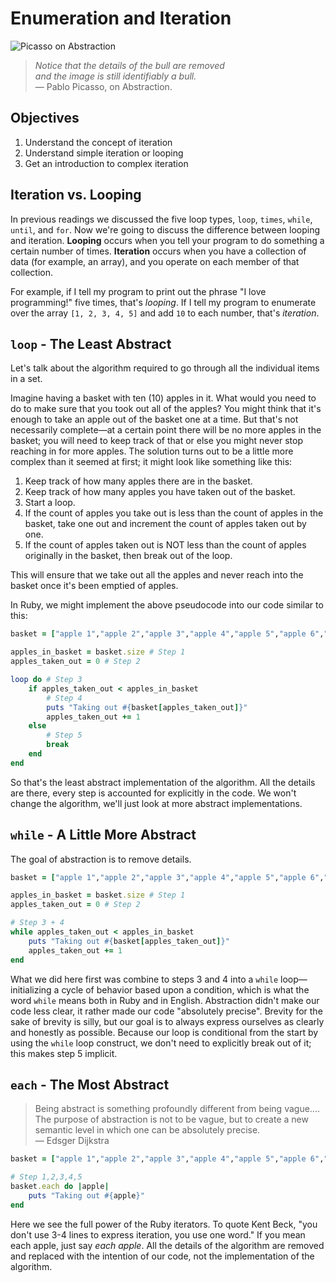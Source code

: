 # Enumeration and Iteration

![Picasso on Abstraction](http://ironboard-curriculum-content.s3.amazonaws.com/web-development/abstraction-bull.jpg)

> *Notice that the details of the bull are removed  
and the image is still identifiably a bull.*  
> — Pablo Picasso, on Abstraction.

## Objectives

1. Understand the concept of iteration 
2. Understand simple iteration or looping
3. Get an introduction to complex iteration

## Iteration vs. Looping

In previous readings we discussed the five loop types, `loop`, `times`, `while`, `until`, and `for`. Now we're going to discuss the difference between looping and iteration. **Looping** occurs when you tell your program to do something a certain number of times. **Iteration** occurs when you have a collection of data (for example, an array), and you operate on each member of that collection. 

For example, if I tell my program to print out the phrase "I love programming!" five times, that's *looping*. If I tell my program to enumerate over the array `[1, 2, 3, 4, 5]` and add `10` to each number, that's *iteration*. 


## `loop` - The Least Abstract

Let's talk about the algorithm required to go through all the individual items in a set.

Imagine having a basket with ten (10) apples in it. What would you need to do to make sure that you took out all of the apples? You might think that it's enough to take an apple out of the basket one at a time. But that's not necessarily complete—at a certain point there will be no more apples in the basket; you will need to keep track of that or else you might never stop reaching in for more apples. The solution turns out to be a little more complex than it seemed at first; it might look like something like this:

1. Keep track of how many apples there are in the basket.
2. Keep track of how many apples you have taken out of the basket.
3. Start a loop.
4. If the count of apples you take out is less than the count of apples in the basket, take one out and increment the count of apples taken out by one.
5. If the count of apples taken out is NOT less than the count of apples originally in the basket, then break out of the loop.

This will ensure that we take out all the apples and never reach into the basket once it's been emptied of apples.

In Ruby, we might implement the above pseudocode into our code similar to this:

```ruby
basket = ["apple 1","apple 2","apple 3","apple 4","apple 5","apple 6","apple 7","apple 8","apple 9","apple 10"]

apples_in_basket = basket.size # Step 1
apples_taken_out = 0 # Step 2

loop do # Step 3
    if apples_taken_out < apples_in_basket 
        # Step 4
        puts "Taking out #{basket[apples_taken_out]}"
        apples_taken_out += 1
    else
        # Step 5
        break
    end
end
```

So that's the least abstract implementation of the algorithm. All the details are there, every step is accounted for explicitly in the code. We won't change the algorithm, we'll just look at more abstract implementations.

## `while` - A Little More Abstract

The goal of abstraction is to remove details.

```ruby
basket = ["apple 1","apple 2","apple 3","apple 4","apple 5","apple 6","apple 7","apple 8","apple 9","apple 10"]

apples_in_basket = basket.size # Step 1
apples_taken_out = 0 # Step 2

# Step 3 + 4
while apples_taken_out < apples_in_basket
    puts "Taking out #{basket[apples_taken_out]}"
    apples_taken_out += 1
end
```

What we did here first was combine to steps 3 and 4 into a `while` loop—initializing a cycle of behavior based upon a condition, which is what the word `while` means both in Ruby and in English. Abstraction didn't make our code less clear, it rather made our code "absolutely precise". Brevity for the sake of brevity is silly, but our goal is to always express ourselves as clearly and honestly as possible. Because our loop is conditional from the start by using the `while` loop construct, we don't need to explicitly break out of it; this makes step 5 implicit.

## `each` - The Most Abstract

> Being abstract is something profoundly different from being vague.... The purpose of abstraction is not to be vague, but to create a new semantic level in which one can be absolutely precise.  
> — Edsger Dijkstra

```ruby
basket = ["apple 1","apple 2","apple 3","apple 4","apple 5","apple 6","apple 7","apple 8","apple 9","apple 10"]

# Step 1,2,3,4,5
basket.each do |apple|
    puts "Taking out #{apple}"
end
```

Here we see the full power of the Ruby iterators. To quote Kent Beck, "you don't use 3-4 lines to express iteration, you use one word." If you mean each apple, just say *each apple*. All the details of the algorithm are removed and replaced with the intention of our code, not the implementation of the algorithm.
